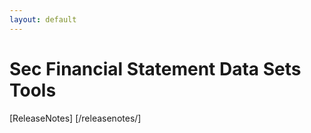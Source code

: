 ```yaml
---
layout: default
---
```


# Sec Financial Statement Data Sets Tools

[ReleaseNotes] [/releasenotes/]
